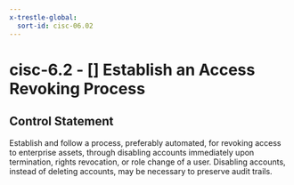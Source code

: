 ```yaml
---
x-trestle-global:
  sort-id: cisc-06.02
---
```


# cisc-6.2 - \[\] Establish an Access Revoking Process

## Control Statement

Establish and follow a process, preferably automated, for revoking access to enterprise assets, through disabling accounts immediately upon termination, rights revocation, or role change of a user. Disabling accounts, instead of deleting accounts, may be necessary to preserve audit trails.
